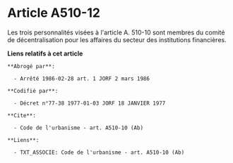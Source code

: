 # Article A510-12

Les trois personnalités visées à l'article A. 510-10 sont membres du comité de décentralisation pour les affaires du secteur
des institutions financières.

**Liens relatifs à cet article**

	**Abrogé par**:

	  - Arrêté 1986-02-28 art. 1 JORF 2 mars 1986

	**Codifié par**:

	  - Décret n°77-38 1977-01-03 JORF 18 JANVIER 1977

	**Cite**:

	  - Code de l'urbanisme - art. A510-10 (Ab)

	**Liens**:

	  - TXT_ASSOCIE: Code de l'urbanisme - art. A510-10 (Ab)
